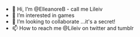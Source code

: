 - 👋 Hi, I’m @ElleanoreB - call me Lileiv
- 👀 I’m interested in games 
- 💞️ I’m looking to collaborate ...it's a secret!
- 📫 How to reach me @Lileiv on twitter and tumblr

<!---
ElleanoreB/ElleanoreB is a ✨ special ✨ repository because its `README.md` (this file) appears on your GitHub profile.
You can click the Preview link to take a look at your changes.
--->
